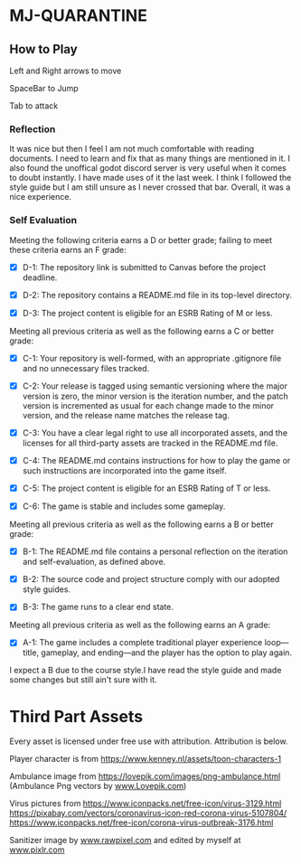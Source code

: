 # MJ-QUARANTINE

## How to Play

Left and Right arrows to move

SpaceBar to Jump

Tab to attack


### Reflection
  It was nice but then I feel I am not much comfortable with reading documents. I need to learn and fix that as many things are mentioned in it. I also found the unoffical godot discord server is very useful when it comes to doubt instantly. I have made uses of it the last week. I think I followed the style guide but I am still unsure as I never crossed that bar. Overall, it was a nice experience.

### Self Evaluation

Meeting the following criteria earns a D or better grade; failing to meet these criteria earns an F grade:
- [x]  D-1: The repository link is submitted to Canvas before the project deadline.

- [x] D-2: The repository contains a README.md file in its top-level directory.

- [x] D-3: The project content is eligible for an ESRB Rating of M or less.

Meeting all previous criteria as well as the following earns a C or better grade:

- [x] C-1: Your repository is well-formed, with an appropriate .gitignore file and no unnecessary files tracked.

- [x] C-2: Your release is tagged using semantic versioning where the major version is zero, the minor version is the iteration number, and the patch version is 
incremented as usual for each change made to the minor version, and the release name matches the release tag.

- [x] C-3: You have a clear legal right to use all incorporated assets, and the licenses for all third-party assets are tracked in the README.md file.

- [x] C-4: The README.md contains instructions for how to play the game or such instructions are incorporated into the game itself.

- [x] C-5: The project content is eligible for an ESRB Rating of T or less.

- [x] C-6: The game is stable and includes some gameplay.

Meeting all previous criteria as well as the following earns a B or better grade:

- [x] B-1: The README.md file contains a personal reflection on the iteration and self-evaluation, as defined above.

- [x] B-2: The source code and project structure comply with our adopted style guides.

- [x] B-3: The game runs to a clear end state.

Meeting all previous criteria as well as the following earns an A grade:

- [x] A-1: The game includes a complete traditional player experience loop—title, gameplay, and ending—and the player has the option to play again.

I expect a B due to the course style.I have read the style guide and made some changes but still ain't sure with it. 

# Third Part Assets

Every asset is licensed under free use with attribution. Attribution is below.

Player character is from https://www.kenney.nl/assets/toon-characters-1 

Ambulance image from https://lovepik.com/images/png-ambulance.html (Ambulance Png vectors by www.Lovepik.com)

Virus pictures from https://www.iconpacks.net/free-icon/virus-3129.html 
https://pixabay.com/vectors/coronavirus-icon-red-corona-virus-5107804/
https://www.iconpacks.net/free-icon/corona-virus-outbreak-3176.html

Sanitizer image by  www.rawpixel.com and edited by myself at www.pixlr.com

